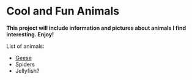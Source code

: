# Cool and Fun Animals
**This project will include information and pictures about animals I find interesting. Enjoy!**

<!-- looks like the links are for the current version of that file only
        will wait to update links for everyting until the end-->

List of animals:
- [Geese](https://github.com/alyssa-norrenberns/markdown-practice/blob/fdfe51ae217f742a027abba9620d25c877359349/geese.md)
- Spiders
- Jellyfish?
